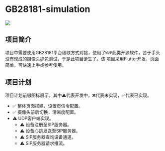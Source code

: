# GB28181-simulation

[![](https://img.shields.io/badge/license-MIT-green.svg)](https://github.com/gswy/GB28181-simulation/blob/main/LICENSE.txt)

## 项目简介
项目中需要使用GB28181平台级联方式对接，使用了`WVP`此类开源软件，苦于手头没有现成的摄像头抓包测试，于是此项目诞生了。该
项目采用Flutter开发，页面简单，可快速上手或参考使用。

## 项目计划
项目计划前缀图标展示，其中⚠️代表开发中，❌代表未实现，✅代表已实现。

- ✅ 整体页面搭建，设置页信令配置。
- ✅ 摄像头前后切换，清晰度配置。
- ⚠️ UDP客户端实现。
  - ⚠️ 设备注册至SIP服务器。
  - ⚠️ 设备心跳发送至SIP服务器。
  - ⚠️ SIP服务器查询设备通道。
  - ⚠️ SIP服务器请求推流。

